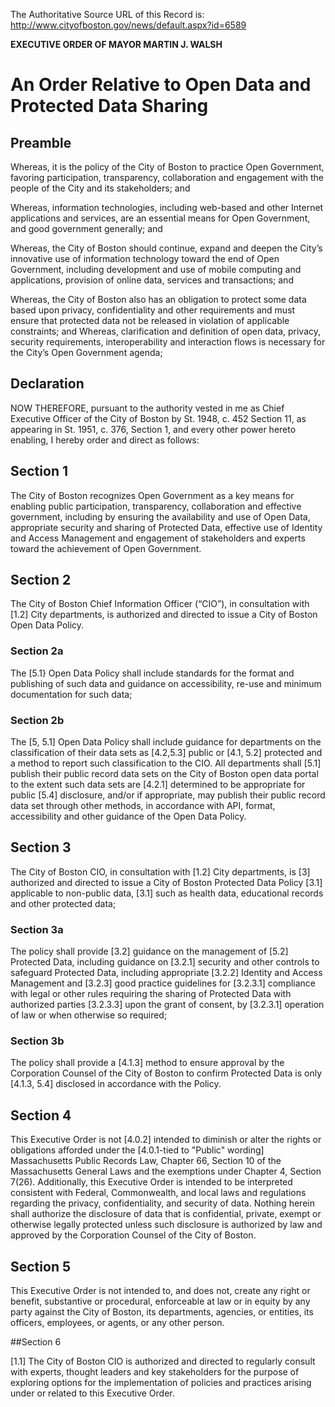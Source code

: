 The Authoritative Source URL of this Record is: http://www.cityofboston.gov/news/default.aspx?id=6589

**EXECUTIVE ORDER OF MAYOR MARTIN J. WALSH**

# An Order Relative to Open Data and Protected Data Sharing

## Preamble

Whereas, it is the policy of the City of Boston to practice Open Government, favoring participation, transparency, collaboration and engagement with the people of the City and its stakeholders; and

Whereas, information technologies, including web-based and other Internet applications and services, are an essential means for Open Government, and good government generally; and

Whereas, the City of Boston should continue, expand and deepen the City’s innovative use of information technology toward the end of Open Government, including development and use of mobile computing and applications, provision of online data, services and transactions; and

Whereas, the City of Boston also has an obligation to protect some data based upon privacy, confidentiality and other requirements and must ensure that protected data not be released in violation of applicable constraints; and
Whereas, clarification and definition of open data, privacy, security requirements, interoperability and interaction flows is necessary for the City’s Open Government agenda;

## Declaration 

NOW THEREFORE, pursuant to the authority vested in me as Chief Executive Officer of the City of Boston by St. 1948, c. 452 Section 11, as appearing in St. 1951, c. 376, Section 1, and every other power hereto enabling, I hereby order and direct as follows:

## Section 1

The City of Boston recognizes Open Government as a key means for enabling public participation, transparency, collaboration and effective government, including by ensuring the availability and use of Open Data, appropriate security and sharing of Protected Data, effective use of Identity and Access Management and engagement of stakeholders and experts toward the achievement of Open Government.

## Section 2

The City of Boston Chief Information Officer (“CIO”), in consultation with [1.2] City departments, is authorized and directed to issue a City of Boston Open Data Policy.

### Section 2a

The [5.1}  Open Data Policy shall include standards for the format and publishing of such data and guidance on accessibility, re-use and minimum documentation for such data;  

### Section 2b

The [5, 5.1] Open Data Policy shall include guidance for departments on the classification of their data sets as [4.2,5.3] public or [4.1, 5.2] protected and a method to report such classification to the CIO.  All departments shall [5.1] publish their public record data sets on the City of Boston open data portal to the extent such data sets are [4.2.1] determined to be appropriate for public [5.4] disclosure, and/or if appropriate, may publish their public record data set through other methods, in accordance with API, format, accessibility and other guidance of the Open Data Policy.

## Section 3

The City of Boston CIO, in consultation with [1.2] City departments, is [3] authorized and directed to issue a City of Boston  Protected Data Policy [3.1] applicable to non-public data, [3.1] such as health data, educational records and other protected data; 

### Section 3a

The policy shall provide [3.2] guidance on the management of [5.2] Protected Data, including guidance on [3.2.1] security and other controls to safeguard Protected Data, including appropriate [3.2.2] Identity and Access Management and [3.2.3] good practice guidelines for [3.2.3.1] compliance with legal or other rules requiring the sharing of Protected Data with authorized parties [3.2.3.3] upon the grant of consent, by [3.2.3.1] operation of law or when otherwise so required;

### Section 3b

The policy shall provide a [4.1.3] method to ensure approval by the Corporation Counsel of the City of Boston to confirm Protected Data is only [4.1.3, 5.4] disclosed in accordance with the Policy.

## Section 4

This Executive Order is not [4.0.2] intended to diminish or alter the rights or obligations afforded under the [4.0.1-tied to "Public" wording] Massachusetts Public Records Law, Chapter 66, Section 10 of the Massachusetts General Laws and the exemptions under Chapter 4, Section 7(26).  Additionally, this Executive Order is intended to be interpreted consistent with Federal, Commonwealth, and local laws and regulations regarding the privacy, confidentiality, and security of data.  Nothing herein shall authorize the disclosure of data that is confidential, private, exempt or otherwise legally protected unless such disclosure is authorized by law and approved by the Corporation Counsel of the City of Boston.

## Section 5

This Executive Order is not intended to, and does not, create any right or benefit, substantive or procedural, enforceable at law or in equity by any party against the City of Boston, its departments, agencies, or entities, its officers, employees, or agents, or any other person.

##Section 6 

[1.1] The City of Boston CIO is authorized and directed to regularly consult with experts, thought leaders and key stakeholders for the purpose of exploring options for the implementation of policies and practices arising under or related to this Executive Order.
